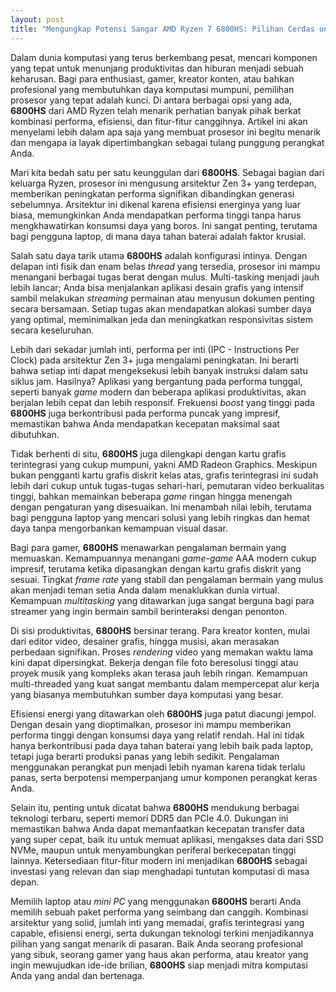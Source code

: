 ```yaml
---
layout: post
title: "Mengungkap Potensi Sangar AMD Ryzen 7 6800HS: Pilihan Cerdas untuk Performa Maksimal"
---
```


Dalam dunia komputasi yang terus berkembang pesat, mencari komponen yang tepat untuk menunjang produktivitas dan hiburan menjadi sebuah keharusan. Bagi para enthusiast, gamer, kreator konten, atau bahkan profesional yang membutuhkan daya komputasi mumpuni, pemilihan prosesor yang tepat adalah kunci. Di antara berbagai opsi yang ada, **6800HS** dari AMD Ryzen telah menarik perhatian banyak pihak berkat kombinasi performa, efisiensi, dan fitur-fitur canggihnya. Artikel ini akan menyelami lebih dalam apa saja yang membuat prosesor ini begitu menarik dan mengapa ia layak dipertimbangkan sebagai tulang punggung perangkat Anda.

Mari kita bedah satu per satu keunggulan dari **6800HS**. Sebagai bagian dari keluarga Ryzen, prosesor ini mengusung arsitektur Zen 3+ yang terdepan, memberikan peningkatan performa signifikan dibandingkan generasi sebelumnya. Arsitektur ini dikenal karena efisiensi energinya yang luar biasa, memungkinkan Anda mendapatkan performa tinggi tanpa harus mengkhawatirkan konsumsi daya yang boros. Ini sangat penting, terutama bagi pengguna laptop, di mana daya tahan baterai adalah faktor krusial.

Salah satu daya tarik utama **6800HS** adalah konfigurasi intinya. Dengan delapan inti fisik dan enam belas *thread* yang tersedia, prosesor ini mampu menangani berbagai tugas berat dengan mulus. Multi-tasking menjadi jauh lebih lancar; Anda bisa menjalankan aplikasi desain grafis yang intensif sambil melakukan *streaming* permainan atau menyusun dokumen penting secara bersamaan. Setiap tugas akan mendapatkan alokasi sumber daya yang optimal, meminimalkan jeda dan meningkatkan responsivitas sistem secara keseluruhan.

Lebih dari sekadar jumlah inti, performa per inti (IPC - Instructions Per Clock) pada arsitektur Zen 3+ juga mengalami peningkatan. Ini berarti bahwa setiap inti dapat mengeksekusi lebih banyak instruksi dalam satu siklus jam. Hasilnya? Aplikasi yang bergantung pada performa tunggal, seperti banyak *game* modern dan beberapa aplikasi produktivitas, akan berjalan lebih cepat dan lebih responsif. Frekuensi *boost* yang tinggi pada **6800HS** juga berkontribusi pada performa puncak yang impresif, memastikan bahwa Anda mendapatkan kecepatan maksimal saat dibutuhkan.

Tidak berhenti di situ, **6800HS** juga dilengkapi dengan kartu grafis terintegrasi yang cukup mumpuni, yakni AMD Radeon Graphics. Meskipun bukan pengganti kartu grafis diskrit kelas atas, grafis terintegrasi ini sudah lebih dari cukup untuk tugas-tugas sehari-hari, pemutaran video berkualitas tinggi, bahkan memainkan beberapa *game* ringan hingga menengah dengan pengaturan yang disesuaikan. Ini menambah nilai lebih, terutama bagi pengguna laptop yang mencari solusi yang lebih ringkas dan hemat daya tanpa mengorbankan kemampuan visual dasar.

Bagi para gamer, **6800HS** menawarkan pengalaman bermain yang memuaskan. Kemampuannya menangani *game-game* AAA modern cukup impresif, terutama ketika dipasangkan dengan kartu grafis diskrit yang sesuai. Tingkat *frame rate* yang stabil dan pengalaman bermain yang mulus akan menjadi teman setia Anda dalam menaklukkan dunia virtual. Kemampuan *multitasking* yang ditawarkan juga sangat berguna bagi para streamer yang ingin bermain sambil berinteraksi dengan penonton.

Di sisi produktivitas, **6800HS** bersinar terang. Para kreator konten, mulai dari editor video, desainer grafis, hingga musisi, akan merasakan perbedaan signifikan. Proses *rendering* video yang memakan waktu lama kini dapat dipersingkat. Bekerja dengan file foto beresolusi tinggi atau proyek musik yang kompleks akan terasa jauh lebih ringan. Kemampuan multi-threaded yang kuat sangat membantu dalam mempercepat alur kerja yang biasanya membutuhkan sumber daya komputasi yang besar.

Efisiensi energi yang ditawarkan oleh **6800HS** juga patut diacungi jempol. Dengan desain yang dioptimalkan, prosesor ini mampu memberikan performa tinggi dengan konsumsi daya yang relatif rendah. Hal ini tidak hanya berkontribusi pada daya tahan baterai yang lebih baik pada laptop, tetapi juga berarti produksi panas yang lebih sedikit. Pengalaman menggunakan perangkat pun menjadi lebih nyaman karena tidak terlalu panas, serta berpotensi memperpanjang umur komponen perangkat keras Anda.

Selain itu, penting untuk dicatat bahwa **6800HS** mendukung berbagai teknologi terbaru, seperti memori DDR5 dan PCIe 4.0. Dukungan ini memastikan bahwa Anda dapat memanfaatkan kecepatan transfer data yang super cepat, baik itu untuk memuat aplikasi, mengakses data dari SSD NVMe, maupun untuk menyambungkan periferal berkecepatan tinggi lainnya. Ketersediaan fitur-fitur modern ini menjadikan **6800HS** sebagai investasi yang relevan dan siap menghadapi tuntutan komputasi di masa depan.

Memilih laptop atau *mini PC* yang menggunakan **6800HS** berarti Anda memilih sebuah paket performa yang seimbang dan canggih. Kombinasi arsitektur yang solid, jumlah inti yang memadai, grafis terintegrasi yang capable, efisiensi energi, serta dukungan teknologi terkini menjadikannya pilihan yang sangat menarik di pasaran. Baik Anda seorang profesional yang sibuk, seorang gamer yang haus akan performa, atau kreator yang ingin mewujudkan ide-ide brilian, **6800HS** siap menjadi mitra komputasi Anda yang andal dan bertenaga.
